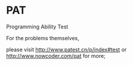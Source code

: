 # PAT
Programming Ability Test


For the problems themselves,

please visit http://www.patest.cn/p/index#test or http://www.nowcoder.com/pat for more;


